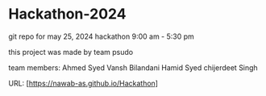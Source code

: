 # Hackathon-2024

git repo for may 25, 2024 hackathon 9:00 am - 5:30 pm

this project was made by team psudo

team members:
Ahmed Syed
Vansh Bilandani
Hamid Syed
chijerdeet Singh

URL: [https://nawab-as.github.io/Hackathon]
